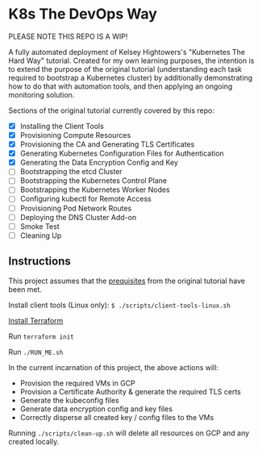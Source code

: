 # K8s The DevOps Way

PLEASE NOTE THIS REPO IS A WIP!

A fully automated deployment of Kelsey Hightowers's "Kubernetes The Hard Way" tutorial. Created for my own learning purposes, the intention is to extend the purpose of the original tutorial (understanding each task required to bootstrap a Kubernetes cluster) by additionally demonstrating how to do that with automation tools, and then applying an ongoing monitoring solution.

Sections of the original tutorial currently covered by this repo:

- [x] Installing the Client Tools
- [x] Provisioning Compute Resources
- [x] Provisioning the CA and Generating TLS Certificates
- [x] Generating Kubernetes Configuration Files for Authentication
- [x] Generating the Data Encryption Config and Key
- [ ] Bootstrapping the etcd Cluster
- [ ] Bootstrapping the Kubernetes Control Plane
- [ ] Bootstrapping the Kubernetes Worker Nodes
- [ ] Configuring kubectl for Remote Access
- [ ] Provisioning Pod Network Routes
- [ ] Deploying the DNS Cluster Add-on
- [ ] Smoke Test
- [ ] Cleaning Up

## Instructions

This project assumes that the [prequisites](https://github.com/kelseyhightower/kubernetes-the-hard-way/blob/master/docs/01-prerequisites.md) from the original tutorial have been met.

Install client tools (Linux only): `$ ./scripts/client-tools-linux.sh`

[Install Terraform](https://developer.hashicorp.com/terraform/tutorials/aws-get-started/install-cli)

Run `terraform init`

Run `./RUN_ME.sh`

In the current incarnation of this project, the above actions will:

- Provision the required VMs in GCP
- Provision a Certificate Authority & generate the required TLS certs
- Generate the kubeconfig files
- Generate data encryption config and key files
- Correctly disperse all created key / config files to the VMs

Running `./scripts/clean-up.sh` will delete all resources on GCP and any created locally.